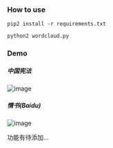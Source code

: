 ### How to use

    pip2 install -r requirements.txt

    python2 wordcloud.py


### Demo

##### 中国宪法

![image](https://raw.githubusercontent.com/FantasRu/WordCloud/master/demo/中国宪法.png)


##### 情书(Baidu)

![image](https://raw.githubusercontent.com/FantasRu/WordCloud/master/demo/love_letter.png)


功能有待添加...